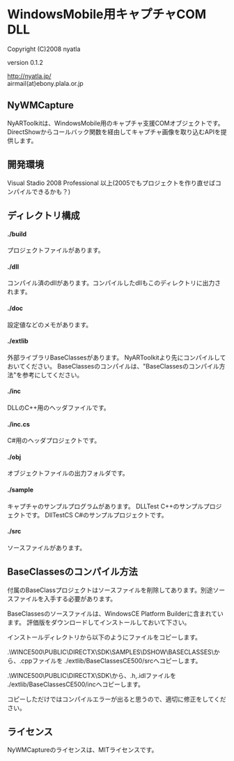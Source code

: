 # WindowsMobile用キャプチャCOM DLL
Copyright (C)2008 nyatla

version 0.1.2

http://nyatla.jp/  
airmail(at)ebony.plala.or.jp  


## NyWMCapture

NyARToolkitは、WindowsMobile用のキャプチャ支援COMオブジェクトです。
DirectShowからコールバック関数を経由してキャプチャ画像を取り込むAPIを提供します。


## 開発環境
 Visual Stadio 2008 Professional 以上(2005でもプロジェクトを作り直せばコンパイルできるかも？)


## ディレクトリ構成

#### ./build
プロジェクトファイルがあります。
#### ./dll
コンパイル済のdllがあります。コンパイルしたdllもこのディレクトリに出力されます。
#### ./doc
設定値などのメモがあります。
#### ./extlib
外部ライブラリBaseClassesがあります。
NyARToolkitより先にコンパイルしておいてください。
BaseClassesのコンパイルは、"BaseClassesのコンパイル方法"を参考にしてください。
#### ./inc
DLLのC++用のヘッダファイルです。
#### ./inc.cs
C#用のヘッダプロジェクトです。
#### ./obj
オブジェクトファイルの出力フォルダです。
#### ./sample
キャプチャのサンプルプログラムがあります。
DLLTest C++のサンプルプロジェクトです。
DllTestCS C#のサンプルプロジェクトです。
#### ./src
ソースファイルがあります。



## BaseClassesのコンパイル方法
付属のBaseClassプロジェクトはソースファイルを削除してあります。別途ソースファイルを入手する必要があります。

BaseClassesのソースファイルは、WindowsCE Platform Builderに含まれています。
評価版をダウンロードしてインストールしておいて下さい。

インストールディレクトリから以下のようにファイルをコピーします。

.\WINCE500\PUBLIC\DIRECTX\SDK\SAMPLES\DSHOW\BASECLASSES\から、.cppファイルを
./extlib/BaseClassesCE500/srcへコピーします。

.\WINCE500\PUBLIC\DIRECTX\SDK\から、.h,.idlファイルを
./extlib/BaseClassesCE500/incへコピーします。

コピーしただけではコンパイルエラーが出ると思うので、適切に修正をしてください。


## ライセンス
NyWMCaptureのライセンスは、MITライセンスです。

